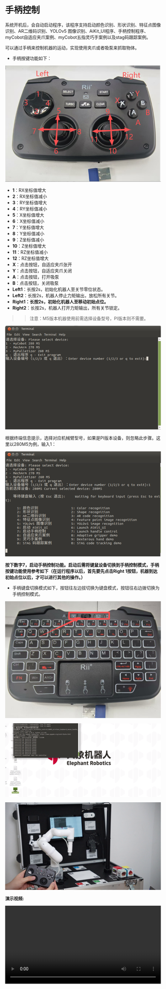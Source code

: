 # 手柄控制

系统开机后，会自动启动程序，该程序支持启动颜色识别、形状识别、特征点图像识别、AR二维码识别、YOLOv5 图像识别、AiKit_UI程序、手柄控制程序、myCobot自适应夹爪案例、myCobot五指灵巧手案例以及stag码跟踪案例。

可以通过手柄来控制机器的运动，实现使用夹爪或者吸泵来抓取物体。

- 手柄按键功能如下：

![](../resources/5-BasicAlgorithmFunction/5.8-2.png)

- **1**：RX坐标值增大
- **2**：RX坐标值减小
- **3**：RY坐标值增大
- **4**：RY坐标值减小
- **5**：X坐标值增大
- **6**：X坐标值减小
- **7**：Y坐标值增大
- **8**：Y坐标值减小
- **9**：Z坐标值减小
- **10**：Z坐标值增大
- **11**：RZ坐标值减小
- **12**：RZ坐标值增大
- **X**：点击按钮，自适应夹爪张开
- **Y**：点击按钮，自适应夹爪关闭
- **A**：点击按钮，打开吸泵
- **B**：点击按钮，关闭吸泵
- **Left1**：长按2s，初始化机器人至关节零位状态。
- **Left2**：长按2s，机器人停止力矩输出，放松所有关节。
- **Right1：长按2s，初始化机器人至移动初始点位。**
- **Right2**：长按2s，机器人打开力矩输出，所有关节锁定。

>>注意：M5版本机器使用前需选择设备型号，PI版本则不需要。

![](../resources/5-BasicAlgorithmFunction/5.1-1.png)

根据终端信息提示，选择对应机械臂型号，如果是PI版本设备，则忽略此步骤。这里以280M5为例，输入1：

![](../resources/5-BasicAlgorithmFunction/5.1-2.png)

**按下数字7，启动手柄控制功能。启动后需将键鼠设备切换到手柄控制模式，手柄按键功能使用参考如下（在运行程序以后，首先要先点击Right 1按钮，机器到达初始点位以后，才可以进行其他的操作。）**

- 手柄键盘切换模式如下，按钮往左边拔切换为键盘模式，按钮往右边拨切换为手柄控制模式。

![](../resources/5-BasicAlgorithmFunction/5.8-1.png)

![](../resources/5-BasicAlgorithmFunction/5.8-4.png)

![](../resources/5-BasicAlgorithmFunction/5.8-3.png)

**演示视频:**

<video id="my-video" class="video-js" controls preload="auto" width="100%"
poster="" data-setup='{"aspectRatio":"16:9"}'>
  <source src="../resources/5-BasicAlgorithmFunction/YOLORecognition.mp4"></video>